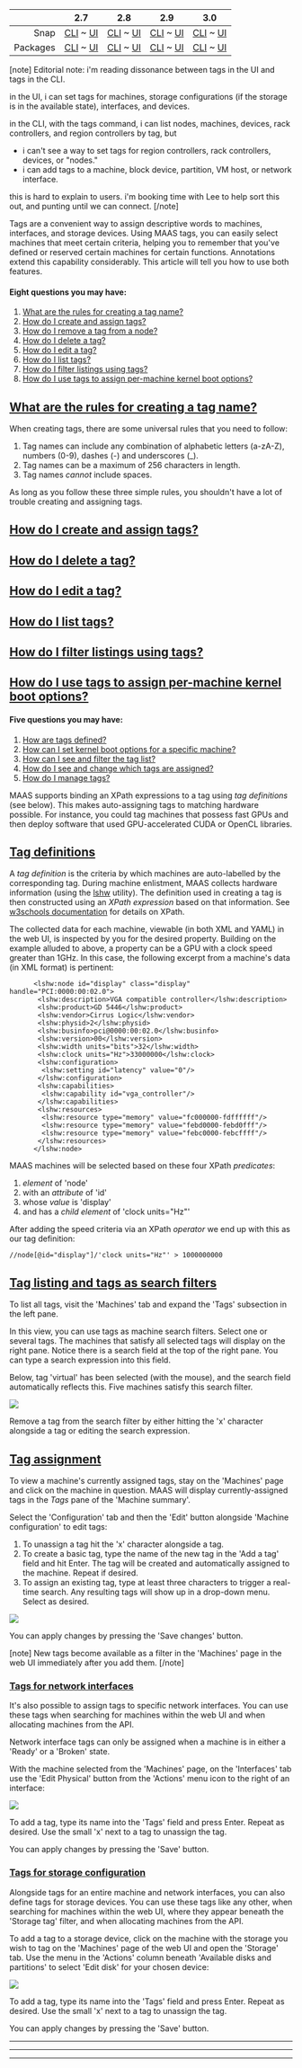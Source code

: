 ||2.7|2.8|2.9|3.0|
|-----:|:-----:|:-----:|:-----:|:-----:|
Snap|[CLI](/t/maas-tags-snap-2-7-cli/2886) ~ [UI](/t/maas-tags-snap-2-7-ui/2887)|[CLI](/t/maas-tags-snap-2-8-cli/2888) ~ [UI](/t/maas-tags-snap-2-8-ui/2889)|[CLI](/t/maas-tags-snap-2-9-cli/2890) ~ [UI](/t/maas-tags-snap-2-9-ui/2891)|[CLI](/t/maas-tags-snap-3-0-cli/4021) ~ [UI](/t/maas-tags-snap-3-0-ui/4022)|
Packages|[CLI](/t/maas-tags-deb-2-7-cli/2892) ~ [UI](/t/maas-tags-deb-2-7-ui/2893)|[CLI](/t/maas-tags-deb-2-8-cli/2894) ~ [UI](/t/maas-tags-deb-2-8-ui/2895)|[CLI](/t/maas-tags-deb-2-9-cli/2896) ~ [UI](/t/maas-tags-deb-2-9-ui/2897)|[CLI](/t/maas-tags-deb-3-0-cli/4023) ~ [UI](/t/maas-tags-deb-3-0-ui/4024)|

[note]
Editorial note: i'm reading dissonance between tags in the UI and tags in the CLI.

in the UI, i can set tags for machines, storage configurations (if the storage is in the available state), interfaces, and devices.

in the CLI, with the tags command, i can list nodes, machines, devices, rack controllers, and region controllers by tag, but

 - i can't see a way to set tags for region controllers, rack controllers, devices, or "nodes."
 - i can add tags to a machine, block device, partition, VM host, or network interface.

this is hard to explain to users.  i'm booking time with Lee to help sort this out, and punting until we can connect.
[/note]

Tags are a convenient way to assign descriptive words to machines, interfaces, and storage devices. Using MAAS tags, you can easily select machines that meet certain criteria, helping you to remember that you've defined or reserved certain machines for certain functions.  Annotations extend this capability considerably.  This article will tell you how to use both features.

#### Eight questions you may have:

1. [What are the rules for creating a tag name?](#heading--tag-name-rules)
2. [How do I create and assign tags?](#heading--create-a-tag)
3. [How do I remove a tag from a node?](#heading--remove-a-tag)
4. [How do I delete a tag?](#heading--delete-a-tag)
5. [How do I edit a tag?](#heading--edit-a-tag)
6. [How do I list tags?](#heading--list-tags)
7. [How do I filter listings using tags?](#heading--filter-listings-using-tags)
8. [How do I use tags to assign per-machine kernel boot options?](#heading--assign-per-machine-kernel-boot-options)
<!-- commented out until fully drafted
10. [How do I create annotations?]()
11. [How do I remove an annotation from a node?]()
12. [How do I delete an annotation?]()
13. [How do I edit an annotation?]()
14. [How do I view annotations?]()
 commented out until fully drafted -->

<a href="#heading--tag-name-rules"><h2 id="heading--tag-name-rules">What are the rules for creating a tag name?</h2></a>

When creating tags, there are some universal rules that you need to follow:

1. Tag names can include any combination of alphabetic letters (a-zA-Z), numbers (0-9), dashes (-) and underscores (_).
2. Tag names can be a maximum of 256 characters in length.
3. Tag names *cannot* include spaces.

As long as you follow these three simple rules, you shouldn't have a lot of trouble creating and assigning tags.

<a href="#heading--create-a-tag"><h2 id="heading--create-a-tag">How do I create and assign tags?</h2></a>

<!-- snap-2-7-cli snap-2-8-cli snap-2-9-cli deb-2-7-cli deb-2-8-cli deb-2-9-cli snap-3-0-cli deb-3-0-cli

With the MAAS CLI, creating and assigning tags are two distinct operations -- unlike the UI, where they are essentially part of the same operation.  On the other hand, the CLI affords more flexilibity, as it's possible to add tags to some entities and remove them from others in the same command line invocation.

#### questions you may have

1. [How do I create a tag?](#heading--cli-create-tag)
2. [How do I assign a tag to a machine?](#heading--cli-assign-machine-tag)
3. [How do I assign a tag to a block device?](#heading--cli-assign-block-device-tag)
4. [How do I assign a tag to a partition?](#heading--cli-assign-partition-tag)
4. [How do I assign a tag to a VM host?](#heading--cli-assign-vm-host-tag)
5. [How do I assign a tag to a network interface?](#heading--cli-assign-interface-tag)
6. [How do I assign a tag to a device?](#heading--cli-assign-device-tag)

<a href="#heading--cli-create-tag"><h3 id="heading--cli-create-tag">How do I create a tag?</h3></a>

You can create a MAAS tag with the following command:

```bash
maas $PROFILE tags create name=$NAME
```

This command takes the following optional parameters:

* `comment`: a description of the tag in natural language free text; presumably a string that identifies how the tag will be used.

* `definition`: an `XPATH` query that will be evaluated against the `hardware_details` stored for all nodes, that is, the output of ```lshw -xml```; formatted as a string. Review the [explanation of XPATH bindings with tags](/t/discourse/maas-project/4460#heading--tags-and-xpath-entries) for more details about this parameter.

* ```kernel_opts```: all nodes associated with this tag will add this string to their kernel options when booting.  This value overrides the global ```kernel_opts``` setting.  If more than one associated tag has attached kernel options, all the applied options will be concatenated for the machine, in alphabetical order.  Review the [explanation of per-machine kernel boot options](/t/discourse/maas-project/4460#heading--tags-and-kernel-boot-options), or see the section on [per-machine kernel boot options](#heading--assign-per-machine-kernel-boot-options) for more detailed instructions about using this parameter.

<a href="#heading--cli-assign-machine-tag"><h3 id="heading--cli-assign-machine-tag">How do I assign a tag to a machine?</h3></a>

If you want to assign a tag, you can do so with this CLI command:

```
maas $PROFILE tag update-nodes $TAG_NAME key=$VALUE
```

The various key-value pairs are somewhat optional, although at least one `add=$SYSTEM_ID` or `remove=$SYSTEM_ID` follow the `$TAG_NAME` in this command.  The possible key-value pairs are as follows:

* `add=$SYSTEM_ID`: this pair causes MAAS to add $TAG_NAME to the machine $SYSTEM_ID.  You can use as many of these key-value pairs as needed, so it's possible to tag many machines at once with a single command-line invocation.

* `remove=$SYSTEM_ID`: this pair causes MAAS to remove $TAG_NAME from the machine $SYSTEM_ID.  You can use as many of these key-value pairs as needed, so it's possible to remove tags from many machines at once with a single command-line invocation.

[note]
Note that both "add" and "remove" key-value pairs can be combined in a single command-line invocation, so it's possible to add and remove tags from various machines, at the same time, in a single command.
[/note]

* `definition=$XPATH_EXPRESSION`: If given, the entered XPATH expression will be validated against the current definition of the tag.  If the value does not match, MAAS assumes the worker is out of date and will not do the update.

* 'rack_controller=$SYSTEM_ID`: If given, the system ID of the rack controller that processed the given tag initially is used, requiring that the requester be the rack controller.  If not given, the requester must be a MAAS admin.

For example, to assign a *existing* tag named "new-tag" to a machine with system ID "xmprry," the following command would be executed:

```
maas admin tag update-nodes new-tag add=xmprry
```

A successful result should look like this:

```
Success.
Machine-readable output follows:
{
    "added": 1,
    "removed": 0
}
```

If you try to assign a tag that hasn't been created yet, you'll get a "Not Found" error message.  For example:

```
maas admin tag update-nodes revolution add=dtanap
Not Found
```

<a href="#heading--cli-assign-block-device-tag"><h3 id="heading--cli-assign-block-device-tag">How do I assign a tag to a block device?</h3></a>


<a href="#heading--cli-assign-partition-tag"><h3 id="heading--cli-assign-partition-tag">How do I assign a tag to a partition?</h3></a>

<a href="#heading--cli-assign-vm-host-tag"><h3 id="heading--cli-assign-vm-host-tag">How do I assign a tag to a machine?</h3></a>

<a href="#heading--cli-assign-interface-tag"><h3 id="heading--cli-assign-interface-tag">How do I assign a tag to a network interface?</h3></a>

<a href="#heading--remove-a-tag"><h2 id="heading--remove-a-tag">How do I remove a tag from a node?</h2></a>

snap-2-7-cli snap-2-8-cli snap-2-9-cli deb-2-7-cli deb-2-8-cli deb-2-9-cli snap-3-0-cli deb-3-0-cli -->

<!-- snap-2-7-ui snap-2-8-ui snap-2-9-ui deb-2-7-ui deb-2-8-ui deb-2-9-ui snap-3-0-ui deb-3-0-ui 
There are several types of tags available to create (and simultaneously assign) via the MAAS UI.  These include machine tags, storage configuration tags, network interface tags, and device tags.  The following section will provide instructions on how you can assign these various tags in your MAAS instance.

#### Five questions you may have

1. [How do I create and assign any tag, in general?](#heading--create-assign-tag-general)
2. [How do I create and assign a tag to a machine?](#heading--create-assign-machine-tag)
3. [How do I create and assign a tag to a storage configuration?](#heading--create-assign-storage-tag)
4. [How do I create and assign a tag to a network interface?](#heading--create-assign-interface-tag)
5. [How do I create and assign a tag to a device?](#heading--create-assign-device-tag)

<a href="#heading--create-assign-tag-general"><h2 id="heading--create-assign-tag-general">How do I create and assign any tag, in general?</h2></a>

1. Place the cursor in the "Tags" box, wherever it is located on the screen, and type the name of the new tag:

<a href="https://discourse.maas.io/uploads/default/original/2X/7/7be5f2bebbba9a09f70a7dea092d091ef45228e2.png" target = "_blank"><img src="https://discourse.maas.io/uploads/default/original/2X/7/7be5f2bebbba9a09f70a7dea092d091ef45228e2.png"></a>

Note that tag names can include any combination of alphabetic letters (a-zA-Z), numbers (0-9), dashes (-) and underscores (_), and be a maximum of 256 characters in length. Note that tag names <b>cannot</b> include spaces. A dropdown autocomplete menu appears when you enter this box, and narrows down the autocomplete list as you type.

2. Hit the return key to add the new tag:

<a href="https://discourse.maas.io/uploads/default/original/2X/3/3d151d772aae0f8688d0a40e71cfb3c97bc6e8fc.png" target = "_blank"><img src="https://discourse.maas.io/uploads/default/original/2X/3/3d151d772aae0f8688d0a40e71cfb3c97bc6e8fc.png"></a>

Note that the autocomplete list will re-appear after you've entered the tag, in case you'd like to enter another tag.

3. When you're done, click on the appropriate completion button to complete the operation.

Note that the tag you just entered will now be added to the tag autocomplete list, in alphabetical order, for re-use with other machines.

<a href="#heading--create-another-tag"><h3 id="heading--create-another-tag">Adding a tag by selecting an existing one</h3></a>

If you start typing in the "Tags" box, and you see either (1) that the tag you want is already created, or (2) that you'd prefer to apply one that's already been created, just click on that tag to add it to the current machine.

You can assign as many tags as you want, as long as they conform to the [tag name rules](#heading--tag-name-rules).  Don't forget to click on the completion button to complete the operation.  

<a href="#heading--create-assign-machine-tag"><h2 id="heading--create-assign-machine-tag">How do I create and assign a tag to a machine?</h2></a>

If you want to create a new tag, and simultaneously assign it to a machine, use the following steps:

1. Go to the machine list and select the machine you're interested in modifying, by checking the box next to the machine name:

<a href="https://discourse.maas.io/uploads/default/original/2X/8/86ee8529206fcfa297865198a55b976e1002b6bf.png" target = "_blank"><img src="https://discourse.maas.io/uploads/default/original/2X/8/86ee8529206fcfa297865198a55b976e1002b6bf.png"></a>

2. Select the "Take action" dropdown menu and select "Tag":

<a href="https://discourse.maas.io/uploads/default/original/2X/f/f77f19b7aef9f880c12a4d710b91cc3abdc03154.png" target = "_blank"><img src="https://discourse.maas.io/uploads/default/original/2X/f/f77f19b7aef9f880c12a4d710b91cc3abdc03154.png"></a>

3. Create and/or assign the desired tag, as described in the [general tagging procedure](#heading--create-assign-tag-general) above.

4. Don't forget to hit the "Tag machine" button when you're done, to apply your changes to the machine.

<a href="#heading--tag-multiple-machines"><h3 id="heading--tag-multiple-machines">Tagging multiple machines at once</h3></a>

In the first step of the above procedure, you can select more than one machine:

<a href="https://discourse.maas.io/uploads/default/original/2X/0/0c04973e76012c780035a4ea11a588f341148445.png" target = "_blank"><img src="https://discourse.maas.io/uploads/default/original/2X/0/0c04973e76012c780035a4ea11a588f341148445.png"></a>

Any tags you add in the "Tags" box will be applied to all selected machines, as noted by the change in the "Tag machine" button:

<a href="https://discourse.maas.io/uploads/default/original/2X/a/a503261eb7faa17478b09aa70f48f838b4b0fb87.png" target = "_blank"><img src="https://discourse.maas.io/uploads/default/original/2X/a/a503261eb7faa17478b09aa70f48f838b4b0fb87.png"></a>

Other than the scope of the transaction (e.g., tagging three machines, in this case), everything else about this operation remains the same as that for one tag, above.

<a href="#heading--create-assign-storage-tag"><h2 id="heading--create-assign-storage-tag">How do I create and assign a tag to a storage configuration?</h2></a>

If you want to assign a tag to a storage configuration, follow this process:

1. Go to the machine listing and click on the name of the machine -- the one that contains the storage configuration that you want to tag:

<a href="https://discourse.maas.io/uploads/default/original/2X/1/1030782316875c112b9e56586a79478a566fe33a.png" target = "_blank"><img src="https://discourse.maas.io/uploads/default/original/2X/1/1030782316875c112b9e56586a79478a566fe33a.png"></a>

2. Select the "Storage" tab in the individual machine listing:

<a href="https://discourse.maas.io/uploads/default/original/2X/9/9dc953000f245311b4e3f4751adb1d2973d0fe38.png" target = "_blank"><img src="https://discourse.maas.io/uploads/default/original/2X/9/9dc953000f245311b4e3f4751adb1d2973d0fe38.png"></a>

3. Look for the section labeled "Available disks and partitions" (if there isn't one, you can't assign any storage tags for this machine):

<a href="https://discourse.maas.io/uploads/default/original/2X/0/0b78891d0933af01489304c778c6168f2c6776f9.png" target = "_blank"><img src="https://discourse.maas.io/uploads/default/original/2X/0/0b78891d0933af01489304c778c6168f2c6776f9.png"></a>

4. For an individual logical volume or physical disk, choose the dropdown under "ACTIONS" on the end of the correct row, and select the relevant "Edit..." choice:

<a href="https://discourse.maas.io/uploads/default/original/2X/0/0b78891d0933af01489304c778c6168f2c6776f9.png" target = "_blank"><img src="https://discourse.maas.io/uploads/default/original/2X/0/0b78891d0933af01489304c778c6168f2c6776f9.png"></a>

Note that you can't add tags to volume groups or other storage collections.

5.  In the dialog which pops up, enter the desired tags in the Tags field, as described in the [general tagging procedure](#heading--create-assign-tag-general) above.

You can assign as many tags as you want, within the constraints that tag names can include any combination of alphabetic letters (a-zA-Z), numbers (0-9), dashes (-) and underscores (_); can be a maximum of 256 characters in length; and <b>cannot</b> include spaces.

6. When you're done, be sure to click the "Save" button to apply your changes to the machine.

<a href="#heading--create-assign-interface-tag"><h2 id="heading--create-assign-interface-tag">How do I create and assign a tag to a network interface?</h2></a>

To assign a tag to a network interface, use the following procedure:

1. Go to the machine list and select the machine where that interface resides, by clicking on that machine's name:

<a href="https://discourse.maas.io/uploads/default/original/2X/1/1030782316875c112b9e56586a79478a566fe33a.png" target = "_blank"><img src="https://discourse.maas.io/uploads/default/original/2X/1/1030782316875c112b9e56586a79478a566fe33a.png"></a>

2. Click on the "Network" tab:

<a href="https://discourse.maas.io/uploads/default/original/2X/9/9aebbe5708683d937c682e64e22c72d537629cf8.png" target = "_blank"><img src="https://discourse.maas.io/uploads/default/original/2X/9/9aebbe5708683d937c682e64e22c72d537629cf8.png"></a>

3. Choose the interface you'd like to tag, by select the checkbox next to its name:

<a href="https://discourse.maas.io/uploads/default/original/2X/f/fb2fb338372ac16229dd9acf00aae545660865f2.png" target = "_blank"><img src="https://discourse.maas.io/uploads/default/original/2X/f/fb2fb338372ac16229dd9acf00aae545660865f2.png"></a>

The checkbox isn't strictly needed to apply the tag, but it helps prevent you from choosing the wrong one when multiple interfaces are available.

4. Select the dropdown under "ACTIONS" at the end of the row, and select "Edit Physical" to edit the parameters of the physical interface:

<a href="https://discourse.maas.io/uploads/default/original/2X/8/8694d71a49ae8171ac2088005af8b71101894abb.png" target = "_blank"><img src="https://discourse.maas.io/uploads/default/original/2X/8/8694d71a49ae8171ac2088005af8b71101894abb.png"></a>

5. Edit the "Tags" field as desired, as described in the [general tagging procedure](#heading--create-assign-tag-general) above.

6. Be sure to select the "Tag machine" button to apply your changes to the interface for that machine.

Note that different machines may have the same physical interface name, but different MAC addresses, so it's not typical that interface tags carry over from one machine to the next -- so autocomplete menus will be sparse or non-existent most of the time for these tag types.

<a href="#heading--create-assign-device-tag"><h2 id="heading--create-assign-device-tag">How do I create and assign a tag to a device?</h2></a>

To add a tag to a device, follow this procedure:

1. Select the "Devices" tab; it may be in a dropdown labeled "Hardware," if your browser window is not very large:

<a href="https://discourse.maas.io/uploads/default/original/2X/2/22b17d4827f82c103e958205011ca13934fe2f3f.png" target = "_blank"><img src="https://discourse.maas.io/uploads/default/original/2X/2/22b17d4827f82c103e958205011ca13934fe2f3f.png"></a>

2. Select the device you'd like to tag, by clicking on its name:

<a href="https://discourse.maas.io/uploads/default/original/2X/9/94717b99a4cea205099e3fdfd492daefe683e68d.png" target = "_blank"><img src="https://discourse.maas.io/uploads/default/original/2X/9/94717b99a4cea205099e3fdfd492daefe683e68d.png"></a>

3. In the "Tags" card, select the "Edit" link, or choose the "Configuration" tab under the device name:

<a href="https://discourse.maas.io/uploads/default/original/2X/9/901e7bd556f26560e44b4b74c41b506399e86375.png" target = "_blank"><img src="https://discourse.maas.io/uploads/default/original/2X/9/901e7bd556f26560e44b4b74c41b506399e86375.png"></a>

4. Select the "Edit" button on the "Configuration" tab which comes up:

<a href="https://discourse.maas.io/uploads/default/original/2X/d/d80039410bfeba4b6feb35490ccf82b3be80904f.png" target = "_blank"><img src="https://discourse.maas.io/uploads/default/original/2X/d/d80039410bfeba4b6feb35490ccf82b3be80904f.png"></a>

5. Edit the "Tags" field, as explained in the [general tagging procedure](#heading--create-assign-tag-general) above.

6. Be sure to hit the "Save changes" button to apply your changes to the device.

<a href="#heading--remove-a-tag"><h2 id="heading--remove-a-tag">How do I remove a tag from a node?</h2></a>

snap-2-7-ui snap-2-8-ui snap-2-9-ui deb-2-7-ui deb-2-8-ui deb-2-9-ui snap-3-0-ui deb-3-0-ui  -->


<a href="#heading--delete-a-tag"><h2 id="heading--delete-a-tag">How do I delete a tag?</h2></a>

<a href="#heading--edit-a-tag"><h2 id="heading--edit-a-tag">How do I edit a tag?</h2></a>

<a href="#heading--list-tags"><h2 id="heading--list-tags">How do I list tags?</h2></a>

<a href="#heading--filter-listings-using-tags"><h2 id="heading--filter-listings-using-tags">How do I filter listings using tags?</h2></a>

<a href="#heading--assign-per-machine-kernel-boot-options"><h2 id="heading--assign-per-machine-kernel-boot-options">How do I use tags to assign per-machine kernel boot options?</h2></a>


#### Five questions you may have:


<!-- deb-2-7-ui
1. [How are tags defined?](#heading--tag-definitions)
2. [How can I set kernel boot options for a specific machine?](/t/maas-tags-deb-2-7-cli/2892#heading--per-node-kernel-boot-options)
3. [How can I see and filter the tag list?](#heading--tag-listing-and-tags-as-search-filters)
4. [How do I see and change which tags are assigned?](#heading--tag-assignment)
5. [How do I manage tags?](#heading--tag-management)
 deb-2-7-ui -->

<!-- deb-2-8-ui
1. [How are tags defined?](#heading--tag-definitions)
2. [How can I set kernel boot options for a specific machine?](/t/maas-tags-deb-2-8-cli/2894#heading--per-node-kernel-boot-options)
3. [How can I see and filter the tag list?](#heading--tag-listing-and-tags-as-search-filters)
4. [How do I see and change which tags are assigned?](#heading--tag-assignment)
5. [How do I manage tags?](#heading--tag-management)
 deb-2-8-ui -->

1. [How are tags defined?](#heading--tag-definitions)
2. [How can I set kernel boot options for a specific machine?](/t/maas-tags-deb-2-9-cli/2896#heading--per-node-kernel-boot-options)
3. [How can I see and filter the tag list?](#heading--tag-listing-and-tags-as-search-filters)
4. [How do I see and change which tags are assigned?](#heading--tag-assignment)
5. [How do I manage tags?](#heading--tag-management)

<!-- snap-2-7-ui
1. [How are tags defined?](#heading--tag-definitions)
2. [How can I set kernel boot options for a specific machine?](/t/maas-tags-snap-2-7-cli/2886#heading--per-node-kernel-boot-options)
3. [How can I see and filter the tag list?](#heading--tag-listing-and-tags-as-search-filters)
4. [How do I see and change which tags are assigned?](#heading--tag-assignment)
5. [How do I manage tags?](#heading--tag-management)
 snap-2-7-ui -->

<!-- snap-2-8-ui
1. [How are tags defined?](#heading--tag-definitions)
2. [How can I set kernel boot options for a specific machine?](/t/maas-tags-snap-2-8-cli/2888#heading--per-node-kernel-boot-options)
3. [How can I see and filter the tag list?](#heading--tag-listing-and-tags-as-search-filters)
4. [How do I see and change which tags are assigned?](#heading--tag-assignment)
5. [How do I manage tags?](#heading--tag-management)
 snap-2-8-ui -->

<!-- snap-2-9-ui
1. [How are tags defined?](#heading--tag-definitions)
2. [How can I set kernel boot options for a specific machine?](/t/maas-tags-snap-2-9-cli/2890#heading--per-node-kernel-boot-options)
3. [How can I see and filter the tag list?](#heading--tag-listing-and-tags-as-search-filters)
4. [How do I see and change which tags are assigned?](#heading--tag-assignment)
5. [How do I manage tags?](#heading--tag-management)
 snap-2-9-ui -->

MAAS supports binding an XPath expressions to a tag using *tag definitions* (see below). This makes auto-assigning tags to matching hardware possible. For instance, you could tag machines that possess fast GPUs and then deploy software that used GPU-accelerated CUDA or OpenCL libraries.

<a href="#heading--tag-definitions"><h2 id="heading--tag-definitions">Tag definitions</h2></a>

A *tag definition* is the criteria by which machines are auto-labelled by the corresponding tag. During machine enlistment, MAAS collects hardware information (using the [lshw](http://ezix.org/project/wiki/HardwareLiSter) utility). The definition used in creating a tag is then constructed using an *XPath expression* based on that information. See [w3schools documentation](https://www.w3schools.com/xml/xpath_intro.asp) for details on XPath.

The collected data for each machine, viewable (in both XML and YAML) in the web UI, is inspected by you for the desired property. Building on the example alluded to above, a property can be a GPU with a clock speed greater than 1GHz. In this case, the following excerpt from a machine's data (in XML format) is pertinent:

``` nohighlight
      <lshw:node id="display" class="display" handle="PCI:0000:00:02.0">
       <lshw:description>VGA compatible controller</lshw:description>
       <lshw:product>GD 5446</lshw:product>
       <lshw:vendor>Cirrus Logic</lshw:vendor>
       <lshw:physid>2</lshw:physid>
       <lshw:businfo>pci@0000:00:02.0</lshw:businfo>
       <lshw:version>00</lshw:version>
       <lshw:width units="bits">32</lshw:width>
       <lshw:clock units="Hz">33000000</lshw:clock>
       <lshw:configuration>
        <lshw:setting id="latency" value="0"/>
       </lshw:configuration>
       <lshw:capabilities>
        <lshw:capability id="vga_controller"/>
       </lshw:capabilities>
       <lshw:resources>
        <lshw:resource type="memory" value="fc000000-fdffffff"/>
        <lshw:resource type="memory" value="febd0000-febd0fff"/>
        <lshw:resource type="memory" value="febc0000-febcffff"/>
       </lshw:resources>
      </lshw:node>
```

MAAS machines will be selected based on these four XPath *predicates*:

1.   *element* of 'node'
2.   with an *attribute* of 'id'
3.   whose *value* is 'display'
4.   and has a *child element* of 'clock units="Hz"'

After adding the speed criteria via an XPath *operator* we end up with this as our tag definition:

``` nohighlight
//node[@id="display"]/'clock units="Hz"' > 1000000000
```

<a href="#heading--tag-listing-and-tags-as-search-filters"><h2 id="heading--tag-listing-and-tags-as-search-filters">Tag listing and tags as search filters</h2></a>

To list all tags, visit the 'Machines' tab and expand the 'Tags' subsection in the left pane.

In this view, you can use tags as machine search filters. Select one or several tags. The machines that satisfy all selected tags will display on the right pane. Notice there is a search field at the top of the right pane. You can type a search expression into this field.

Below, tag 'virtual' has been selected (with the mouse), and the search field automatically reflects this. Five machines satisfy this search filter.

<a href="https://assets.ubuntu.com/v1/69aa9997-nodes-tags__2.6-tags-filter.png" target = "_blank"><img src="https://assets.ubuntu.com/v1/69aa9997-nodes-tags__2.6-tags-filter.png"></a>

Remove a tag from the search filter by either hitting the 'x' character alongside a tag or editing the search expression.

<a href="#heading--tag-assignment"><h2 id="heading--tag-assignment">Tag assignment</h2></a>

To view a machine's currently assigned tags, stay on the 'Machines' page and click on the machine in question. MAAS will display currently-assigned tags in the *Tags* pane of the 'Machine summary'.

Select the 'Configuration' tab and then the 'Edit' button alongside 'Machine configuration' to edit tags:

1.   To unassign a tag hit the 'x' character alongside a tag.
2.   To create a basic tag, type the name of the new tag in the 'Add a tag' field and hit Enter. The tag will be created and automatically assigned to the machine. Repeat if desired.
3.   To assign an existing tag, type at least three characters to trigger a real-time search. Any resulting tags will show up in a drop-down menu. Select as desired.

<a href="https://assets.ubuntu.com/v1/250050ee-nodes-tags__2.6-tags-add-remove.png" target = "_blank"><img src="https://assets.ubuntu.com/v1/250050ee-nodes-tags__2.6-tags-add-remove.png"></a>

You can apply changes by pressing the 'Save changes' button.

[note]
New tags become available as a filter in the 'Machines' page in the web UI immediately after you add them.
[/note]

<a href="#heading--tags-for-network-interfaces"><h3 id="heading--tags-for-network-interfaces">Tags for network interfaces</h3></a>

It's also possible to assign tags to specific network interfaces. You can use these tags when searching for machines within the web UI and when allocating machines from the API.

Network interface tags can only be assigned when a machine is in either a 'Ready' or a 'Broken' state.

With the machine selected from the 'Machines' page, on the 'Interfaces' tab use the 'Edit Physical' button from the 'Actions' menu icon to the right of an interface:

<a href="https://assets.ubuntu.com/v1/dd9cf996-nodes-tags__2.6-tag-net-interfaces.png" target = "_blank"><img src="https://assets.ubuntu.com/v1/dd9cf996-nodes-tags__2.6-tag-net-interfaces.png"></a>

To add a tag, type its name into the 'Tags' field and press Enter. Repeat as desired. Use the small 'x' next to a tag to unassign the tag.

You can apply changes by pressing the 'Save' button.

<a href="#heading--tags-for-storage-configuration"><h3 id="heading--tags-for-storage-configuration">Tags for storage configuration</h3></a>

Alongside tags for an entire machine and network interfaces, you can also define tags for storage devices. You can use these tags like any other, when searching for machines within the web UI, where they appear beneath the 'Storage tag' filter, and when allocating machines from the API.

To add a tag to a storage device, click on the machine with the storage you wish to tag on the 'Machines' page of the web UI and open the 'Storage' tab. Use the menu in the 'Actions' column beneath 'Available disks and partitions' to select 'Edit disk' for your chosen device:

<a href="https://assets.ubuntu.com/v1/43dd9f9d-nodes-tags__2.6-tag-storage.png" target = "_blank"><img src="https://assets.ubuntu.com/v1/43dd9f9d-nodes-tags__2.6-tag-storage.png"></a>

To add a tag, type its name into the 'Tags' field and press Enter. Repeat as desired. Use the small 'x' next to a tag to unassign the tag.

You can apply changes by pressing the 'Save' button.

<!-- snap-2-7-cli snap-2-8-cli snap-2-9-cli deb-2-7-cli deb-2-8-cli deb-2-9-cli
#### Ten questions you may have:

1. [How do I get started with the MAAS CLI?](/t/maas-cli/802)
2. [How can I set kernel boot options for a specific machine?](#heading--per-node-kernel-boot-options)
3. [How do I create tags?](#heading--rudimentary-tag-creation)
4. [How do I do tag creation and auto-assignment?](#heading--tag-creation-and-auto-assignment)
5. [How do I delete a tag?](#heading--delete-a-tag)
6. [How do I list all tags?](#heading--list-all-tags)
7. [How do I list nodes/machines labelled with a tag?](#heading--list-nodesmachines-labelled-with-a-tag)
8. [How do I handle Juju integration?](#heading--juju-integration)
9. [How do I effect manual tag assignment?](#heading--manual-tag-assignment)
10. [How do I effect hybrid tag assignment?](#heading--hybrid-tag-assignment)

<a href="#heading--rudimentary-tag-creation"><h2 id="heading--rudimentary-tag-creation">Tag creation</h2></a>

``` bash
maas $PROFILE tags create name=$TAG_NAME
```

<a href="#heading--tag-creation-and-auto-assignment"><h2 id="heading--tag-creation-and-auto-assignment">Tag creation and auto-assignment</h2></a>

When you supply a [definition](#heading--tag-definitions) during a tag's creation, MAAS automatically applies the tag to all the nodes that satisfy the definition:

``` bash
maas $PROFILE tags create name=$TAG_NAME \
    comment='$TAG_COMMENT' definition='$TAG_DEFINITION'
```

For example,

``` bash
maas $PROFILE tags create name='gpu' \
    comment='GPU with clock speed >1GHz for running CUDA type operations.' \
    definition='//node[@id="display"]/'clock units="Hz"' > 1000000000'
```

We recommend that each tag have a short name and a comment that adequately describes it. You should make sure to create both of these because they will help you identify and use the tag later.

<h2 id="heading--tags-for-network-interfaces">Tags for network interfaces</h2>

It's also possible to assign tags to specific network interfaces. You can use these tags when searching for machines within the web UI and when allocating machines from the API.

Network interface tags can only be assigned when a machine is in either a 'Ready' or a 'Broken' state.

To add a tag to a network interface, use the following command:

```
maas $PROFILE interface add-tag $SYSTEM_ID $INTERFACE_ID tag=$TAG_STRING
```

To delete a tag from a network interface:

```
maas $PROFILE interface remove-tag $SYSTEM_ID $INTERFACE_ID tag=$TAG_STRING
```

<a href="#heading--tags-for-network-interfaces"><h3 id="heading--tags-for-network-interfaces">Tags for network interfaces</h3></a>

It's also possible to assign tags to specific network interfaces. You can use these tags when searching for machines within the web UI and when allocating machines from the API.

Network interface tags can only be assigned when a machine is in either a 'Ready' or a 'Broken' state.

To add a tag to a network interface, use the following command:

```
maas $PROFILE interface add-tag $SYSTEM_ID $INTERFACE_ID tag=$TAG_STRING
```

To delete a tag from a network interface:

```
maas $PROFILE interface remove-tag $SYSTEM_ID $INTERFACE_ID tag=$TAG_STRING
```

<h2 id="><h2 id="heading--delete-a-tag">Delete a tag</h2></a>

``` bash
maas $PROFILE tag delete $TAG_NAME
```

<a href="#heading--list-all-tags"><h2 id="heading--list-all-tags">List all tags</h2></a>

To list all tags present on the region controller:

``` bash
maas $PROFILE tags read
```

<a href="#heading--list-nodesmachines-labelled-with-a-tag"><h2 id="heading--list-nodesmachines-labelled-with-a-tag">List nodes/machines labelled with a tag</h2></a>

To list what nodes (or machines) a tag applies to:

``` bash
maas $PROFILE tag nodes $TAG_NAME
maas $PROFILE tag machines $TAG_NAME
```

<a href="#heading--juju-integration"><h2 id="heading--juju-integration">Juju integration</h2></a>

Although you can use a tag in the web UI (as a node search filter), you realise most of the benefit when you're deploying applications with Juju.

For example, to use the 'gpu' tag to deploy a (hypothetical) service called 'cuda':

``` bash
juju deploy --constraints tags=gpu cuda
```

You can also use multiple tags in addition to the normal Juju constraints:

``` bash
juju deploy --constraints "mem=1024 tags=gpu,intel" cuda
```

<a href="#heading--manual-tag-assignment"><h2 id="heading--manual-tag-assignment">Manual tag assignment</h2></a>

It is possible to assign tags to nodes manually by simply omitting the definition and applying the tag to a node by referencing its system id:

``` bash
maas $PROFILE tags create name=$TAG_NAME comment='$TAG_COMMENT'
maas $PROFILE tag update-nodes $TAG_NAME add=$SYSTEM_ID
```

To remove a tag:

``` bash
maas $PROFILE tag update-nodes $TAG_NAME remove=$SYSTEM_ID
```

In the same operation, a tag can be added to some nodes and removed from others:

``` bash
maas $PROFILE tag update-nodes $TAG_NAME \
    add=$SYSTEM_ID_1 add=$SYSTEM_ID_2 remove=$SYSTEM_ID_3
```

<a href="#heading--hybrid-tag-assignment"><h2 id="heading--hybrid-tag-assignment">Hybrid tag assignment</h2></a>

You can also create a tag with a definition (thereby map to certain nodes), remove the definition (but retain the mapping), and then add the tag manually to specific nodes. This action is useful for hardware which is conceptually similar but does not all satisfy a single tag definition. Here are the commands you would use to do this:

``` bash
maas $PROFILE tags create name=$TAG_NAME \
    comment='$TAG_COMMENT' definition='$TAG_DEFINITION'
maas $PROFILE tag update $TAG_NAME definition=''
maas $PROFILE tag update-nodes $TAG_NAME add=$SYSTEM_ID
```

<a href="#heading--per-node-kernel-boot-options"><h2 id="heading--per-node-kernel-boot-options">Per-machine kernel boot options</h2></a>

Per-machine kernel boot options are set using the CLI.

[note]
Per-machine boot options take precedence to global ones. Please also note that, even though a deployed machine has a `kernel_opt` tag applied, MAAS won't apply the `kernel_opt` associated with that tag until the next deployment.  This means that a machine that has been deployed for a long time can (possibly) inherit kernel options that were applied in the distant past.
[/note]

To specify kernel boot options for an individual machine, first create a tag:

``` bash
maas $PROFILE tags create name='$TAG_NAME' \
    comment='$COMMENT' kernel_opts='$KERNEL_OPTIONS'
```

For example:

``` bash
maas $PROFILE tags create name='nomodeset' \
    comment='nomodeset kernel option' kernel_opts='nomodeset vga'
```

Next, assign the tag to the machine in question:

``` bash
maas $PROFILE tag update-nodes $TAG_NAME add=$SYSTEM_ID
```

If multiple tags attached to a machine have the `kernel_opts` defined, MAAS uses the first one found, in alphabetical order.

See the [CLI tag management](/t/cli-tag-management/801) section for more information about using the CLI to manage tags.
snap-2-7-cli snap-2-8-cli snap-2-9-cli deb-2-7-cli deb-2-8-cli deb-2-9-cli -->



------
****
------
